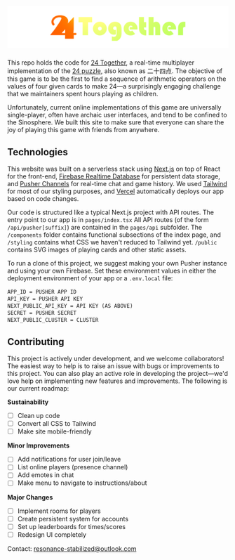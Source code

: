 # ![24 Together Logo](header.png)

This repo holds the code for [24 Together](https://24-together.vercel.app), a real-time multiplayer implementation of the [24 puzzle](https://en.wikipedia.org/wiki/24_(puzzle)), also known as 二十四点. The objective of this game is to be the first to find a sequence of arithmetic operators on the values of four given cards to make 24—a surprisingly engaging challenge that we maintainers spent hours playing as children. 

Unfortunately, current online implementations of this game are universally single-player, often have archaic user interfaces, and tend to be confined to the Sinosphere. We built this site to make sure that everyone can share the joy of playing this game with friends from anywhere.

## Technologies

This website was built on a serverless stack using [Next.js](https://nextjs.org/) on top of React for the front-end, [Firebase Realtime Database](https://firebase.google.com/docs/database) for persistent data storage, and [Pusher Channels](https://pusher.com/) for real-time chat and game history. We used [Tailwind](https://tailwindcss.com/) for most of our styling purposes, and [Vercel](https://vercel.app/) automatically deploys our app based on code changes.

Our code is structured like a typical Next.js project with API routes. The entry point to our app is in `pages/index.tsx` All API routes (of the form `/api/pusher[suffix]`) are contained in the `pages/api` subfolder. The `/components` folder contains functional subsections of the index page, and `/styling` contains what CSS we haven't reduced to Tailwind yet. `/public` contains SVG images of playing cards and other static assets.

To run a clone of this project, we suggest making your own Pusher instance and using your own Firebase. Set these environment values in either the deployment environment of your app or a `.env.local` file:

```
APP_ID = PUSHER APP ID
API_KEY = PUSHER API KEY
NEXT_PUBLIC_API_KEY = API KEY (AS ABOVE)
SECRET = PUSHER SECRET
NEXT_PUBLIC_CLUSTER = CLUSTER
```

## Contributing
This project is actively under development, and we welcome collaborators! The easiest way to help is to raise an issue with bugs or improvements to this project. You can also play an active role in developing the project—we'd love help on implementing new features and improvements. The following is our current roadmap:

**Sustainability**
 - [ ] Clean up code
 - [ ] Convert all CSS to Tailwind
 - [ ] Make site mobile-friendly

**Minor Improvements**
 - [ ] Add notifications for user join/leave
 - [ ] List online players (presence channel)
 - [ ] Add emotes in chat
 - [ ] Make menu to navigate to instructions/about

**Major Changes**
 - [ ] Implement rooms for players
 - [ ] Create persistent system for accounts
 - [ ] Set up leaderboards for times/scores
 - [ ] Redesign UI completely

Contact: resonance-stabilized@outlook.com
